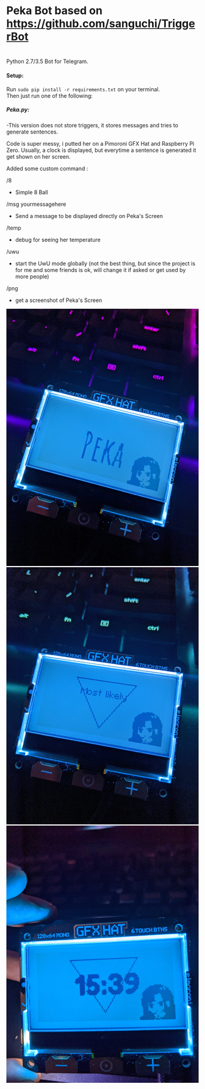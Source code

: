# Peka Bot based on https://github.com/sanguchi/TriggerBot
# 
Python 2.7/3.5 Bot for Telegram. 

#### Setup:
Run `sudo pip install -r requirements.txt` on your terminal.    
Then just run one of the following: 

##### Peka.py:
-This version does not store triggers, it stores messages and tries to generate sentences.

Code is super messy, i putted her on a Pimoroni GFX Hat and Raspberry Pi Zero.
Usually, a clock is displayed, but everytime a sentence is generated it get shown on her screen.


Added some custom command :

/8 
- Simple 8 Ball 

/msg yourmessagehere
- Send a message to be displayed directly on Peka's Screen

/temp
- debug for seeing her temperature

/uwu
- start the UwU mode globally (not the best thing, but since the project is for me and some friends is ok, will change it if asked or get used by more people)

/png
- get a screenshot of Peka's Screen



![Image of Peka](https://github.com/GaelicThunder/PekaCoolBot/blob/master/Images/IMG_20200817_044753.jpg)
![Image of Peka](https://github.com/GaelicThunder/PekaCoolBot/blob/master/Images/IMG_20200817_044826.jpg)
![Image of Peka](https://github.com/GaelicThunder/PekaCoolBot/blob/master/Images/IMG_20200817_153957.jpg)
